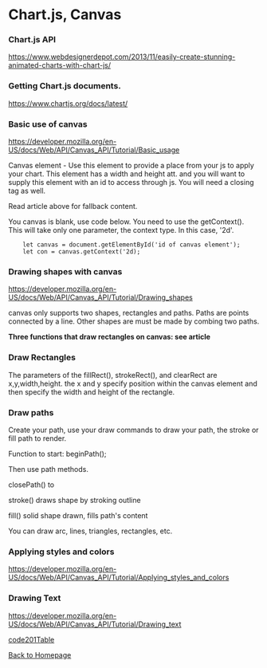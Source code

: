 # Chart.js, Canvas

### Chart.js API
https://www.webdesignerdepot.com/2013/11/easily-create-stunning-animated-charts-with-chart-js/

### Getting Chart.js documents.

https://www.chartjs.org/docs/latest/

### Basic use of canvas
https://developer.mozilla.org/en-US/docs/Web/API/Canvas_API/Tutorial/Basic_usage

Canvas element - Use this element to provide a place from your js to apply your chart. This element has a width and height att. and you will want to supply this element with an id to access through js. You will need a closing tag as well.

Read article above for fallback content.

You canvas is blank, use code below. You need to use the getContext(). This will take only one parameter, the context type. In this case, '2d'.

        let canvas = document.getElementById('id of canvas element');
        let con = canvas.getContext('2d);

### Drawing shapes with canvas

https://developer.mozilla.org/en-US/docs/Web/API/Canvas_API/Tutorial/Drawing_shapes

canvas only supports two shapes, rectangles and paths. Paths are points connected by a line. Other shapes are must be made by combing two paths.

**Three functions that draw rectangles on canvas: see article**

### Draw Rectangles
The parameters of the fillRect(), strokeRect(), and clearRect are x,y,width,height. the x and y specify position within the canvas element and then specify the width and height of the rectangle.

### Draw paths

Create your path, use your draw commands to draw your path, the stroke or fill path to render.

Function to start: beginPath();

Then use path methods.

closePath() to 

stroke() draws shape by stroking outline

fill() solid shape drawn, fills path's content

You can draw arc, lines, triangles, rectangles, etc.

### Applying styles and colors 
https://developer.mozilla.org/en-US/docs/Web/API/Canvas_API/Tutorial/Applying_styles_and_colors

### Drawing Text
https://developer.mozilla.org/en-US/docs/Web/API/Canvas_API/Tutorial/Drawing_text

[code201Table](/201/code201Table.md)

[Back to Homepage](README.md)